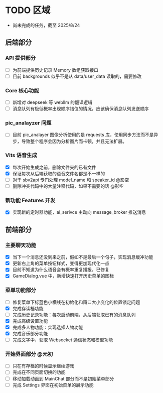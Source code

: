 # TODO 区域

- 尚未完成的任务，截至 2025/8/24

## 后端部分

### API 提供部分

- [ ] 为前端提供历史记录 Memory 数组获取接口
- [ ] 目前 backgrounds 似乎不是从 data/user_data 读取的，需要修改

### Core 核心功能

- [ ] 新增对 deepseek 等 webllm 的翻译逻辑
- [ ] 消息队列有极低概率出现顺序错位的情况，应该确保消息队列发送顺序

### pic_analayzer 问题

- [ ] 目前 pic_analayer 图像分析使用的是 requests 库，使用同步方法而不是异步，导致整个程序会因为分析图片而卡顿，并且无法扩展。

### Vits 语音生成

- [x] 每次开始生成之前，删除文件夹的已有文件
- [x] 保证每次从后端获取的语音文件名都是不一样的
- [ ] 对于 sbv2api 专门处理 model_name 和 speaker_id @影空
- [ ] 删除冲突代码中的大量注释代码，如果不需要的话 @影空

### 新功能 Features 开发

- [x] 实现新的定时器功能，ai_serivce 主动向 message_broker 推送消息

## 前端部分

### 主要聊天功能

- [x] 当下一个消息还没到来之前，假如不是最后一个句子，实现消息缓冲功能
- [x] 更新右上角的菜单按钮样式，变得更加现代化一点
- [x] 目前不知道为什么语音会有概率重复播报，已修复
- [x] GameDialog.vue 中，新增快速打开历史菜单的图标

### 菜单功能部分

- [ ] 修复菜单下标蓝色小横线在初始化和窗口大小变化的位置锁定问题
- [x] 完成存读档功能
- [ ] 完成历史记录功能：每次启动前端，从后端获取已有的消息队列
- [x] 完成高级设置功能
- [x] 完成多人物功能：实现选择人物功能
- [x] 完成音乐部分功能
- [ ] 完成文字中，获取 Websocket 通信状态和模型功能

### 开始界面部分 @元初

- [ ] 只在有存档的时候显示继续游戏
- [ ] 完成在不同页面切换的功能
- [ ] 移动加载动画到 MainChat 部分而不是初始菜单部分
- [ ] 完成 Settings 界面在初始菜单的展示功能
